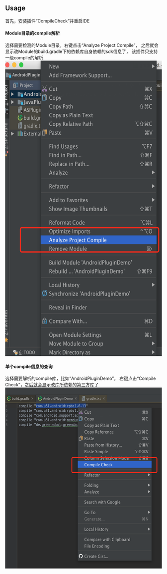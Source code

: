 ## Usage

首先，安装插件“CompileCheck”并重启IDE

#### Module目录的compile解析

选择需要检测的Module目录，右键点击“Analyze Project Compile”，
之后就会显示改Module的build.gradle下的依赖库自身依赖的sdk信息了，
该插件只支持一级compile的解析<br/>
<img src="./screenshot/screenshot_method_for_module.png"  width="600" height="947"/>

#### 单个compile信息的查询

选择需要解析的compile库，比如“AndroidPluginDemo”，
右键点击“Compile Check”，之后就会显示改库所依赖的第三方库了<br/>
<img src="./screenshot/screenshot_method_for_compile.png"  width="570" height="580"/>
